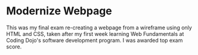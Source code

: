# Modernize Webpage

This was my final exam re-creating a webpage from a wireframe using only HTML and CSS, taken after my first week learning Web Fundamentals at Coding Dojo's software development program. I was awarded top exam score.
